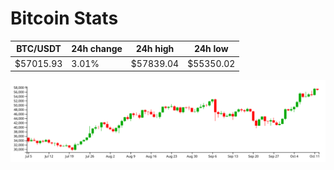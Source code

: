 # Bitcoin Stats

BTC/USDT|24h change|24h high|24h low|
|---|---|---|---|
|$57015.93|3.01%|$57839.04|$55350.02|

<img src="./chart.svg">
